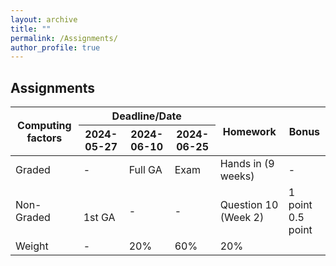 ```yaml
---
layout: archive
title: ""
permalink: /Assignments/
author_profile: true
---
```


## Assignments

<table>
  <thead>
    <tr>
      <th rowspan="2" style="text-align: center;">Computing factors</th>
      <th colspan="3" style="text-align: center;">Deadline/Date</th>
      <th rowspan="2" style="text-align: center;">Homework</th>
      <th rowspan="2" style="text-align: center;">Bonus</th>
    </tr>
    <tr>
      <th style="text-align: center;">2024-05-27</th>
      <th style="text-align: center;">2024-06-10</th>
      <th style="text-align: center;">2024-06-25</th>
    </tr>
  </thead>
  <tbody>
    <tr>
      <td>Graded</td>
      <td>-</td>
      <td>Full GA</td>
      <td>Exam</td>
      <td>Hands in (9 weeks)</td>
      <td>-</td>
    </tr>
    <tr>
      <td>Non-Graded</td>
      <td><br>1st GA</td>
      <td>-</td>
      <td>-</td>
      <td>Question 10 (Week 2)<br></td>
      <td>1 point <br> 0.5 point</td>
    </tr>
    <tr>
      <td>Weight</td>
      <td>-</td>
      <td>20%</td>
      <td>60%</td>
      <td>20%</td>
      <td></td>
    </tr>
  </tbody>
</table>
